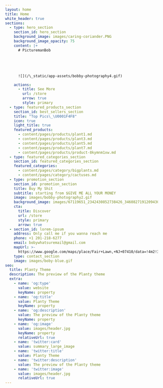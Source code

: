 ```yaml
---
layout: home
title: Home
white_header: true
sections:
  - type: hero_section
    section_id: hero_section
    background_image: images/caring-coriander.PNG
    background_image_opacity: 75
    content: |+
      # PicturemanBob





      ![](/\_static/app-assets/bobby-photography4.gif)

    actions:
      - title: See More
        url: /store
        arrow: true
        style: primary
  - type: featured_products_section
    section_id: best_sellers_section
    title: "Top Pics\_\U0001F4F8"
    icon: true
    light_title: true
    featured_products:
      - content/pages/products/plant1.md
      - content/pages/products/plant3.md
      - content/pages/products/plant5.md
      - content/pages/products/plant7.md
      - content/pages/products/product-8kymnm1xw.md
  - type: featured_categories_section
    section_id: featured_categories_section
    featured_categories:
      - content/pages/category/bigplants.md
      - content/pages/category/cactuses.md
  - type: promotion_section
    section_id: promotion_section
    title: Buy My Shit
    subtitle: starting from $GIVE ME ALL YOUR MONEY
    image: images/bobby-photography2.gif
    background_image: images/67119651_2342430852738426_3460827191209430300_n.jpg
    cta:
      title: Discover
      url: /store
      style: primary
      arrow: true
  - section_id: lorem-ipsum
    address: Only call me if you wanna reach me
    phone: +1 201-218-6277
    email: bobywhatsuremail@gmail.com
    mapUrl: >-
      https://www.google.com/maps/place/Fair+Lawn,+NJ+07410/data=!4m2!3m1!1s0x89c2fb794b3dd2ad:0xa62e9978c8bf5d71?sa=X&ved=2ahUKEwiSsJvUrIXxAhVMHM0KHXDSA78Q8gEwAHoECAQQAQ
    type: contact_section
    image: images/boby-blue.gif
seo:
  title: Planty Theme
  description: The preview of the Planty theme
  extra:
    - name: 'og:type'
      value: website
      keyName: property
    - name: 'og:title'
      value: Planty Theme
      keyName: property
    - name: 'og:description'
      value: The preview of the Planty theme
      keyName: property
    - name: 'og:image'
      value: images/header.jpg
      keyName: property
      relativeUrl: true
    - name: 'twitter:card'
      value: summary_large_image
    - name: 'twitter:title'
      value: Planty Theme
    - name: 'twitter:description'
      value: The preview of the Planty theme
    - name: 'twitter:image'
      value: images/header.jpg
      relativeUrl: true
---
```

